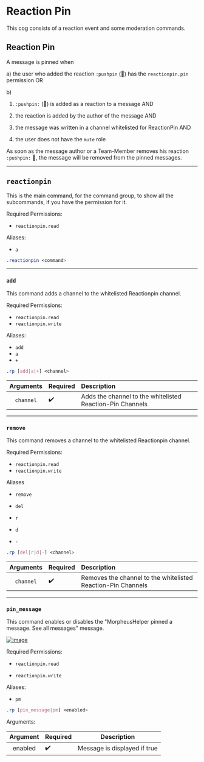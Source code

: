 # Reaction Pin


This cog consists of a reaction event and some moderation commands.


## Reaction Pin

A message is pinned when

a)
the user who added the reaction `:pushpin` (📌) has the `reactionpin.pin` permission OR

b)

1. `:pushpin:` (📌) is added as a reaction to a message AND

2. the reaction is added by the author of the message AND

3. the message was written in a channel whitelisted for ReactionPin AND

4. the user does not have the `mute` role


As soon as the message author or a Team-Member removes his reaction `:pushpin:` 📌, the message will be removed from the pinned messages.

---
## `reactionpin`


This is the main command, for the command group, to show all the subcommands, if you have the permission for it.


Required Permissions:

- `reactionpin.read`


Aliases:

- `a`


```css  
.reactionpin <command>
```


---
### `add`

This command adds a channel to the whitelisted Reactionpin channel.

Required Permissions:

- `reactionpin.read`
- `reactionpin.write`


Aliases:
- `add`
- `a`
- `+`


```css  
.rp [add|a|+] <channel>
```

|Arguments|Required|Description|
|:------:|:------|:-----|
|`channel`|✔️|Adds the channel to the whitelisted Reaction-Pin Channels|


---
### `remove`

This command removes a channel to the whitelisted Reactionpin channel.

Required Permissions:

- `reactionpin.read`
- `reactionpin.write`


Aliases

- `remove`

- `del`

- `r`

- `d`

- `-`


```css  
.rp [del|r|d|-] <channel>
```

|Arguments|Required|Description|
|:------:|:-----|:-----|
|`channel`|✔️|Removes the channel to the whitelisted Reaction-Pin Channels|  

---
### `pin_message`

This command enables or disables the "MorpheusHelper pinned a message. See all messages" message.

[![image](https://www.linkpicture.com/q/Screenshot-2021-10-17-072804_1.png)](https://www.linkpicture.com/view.php?img=LPic616bc85447a64587571420)


Required Permissions:

- `reactionpin.read`

- `reactionpin.write`


Aliases:
- `pm`


```css  
.rp [pin_message|pm] <enabled>
```

Arguments:

|Argument|Required|Description|
|:------:|:----|:------:|
|enabled|✔️|Message is displayed if true|  
